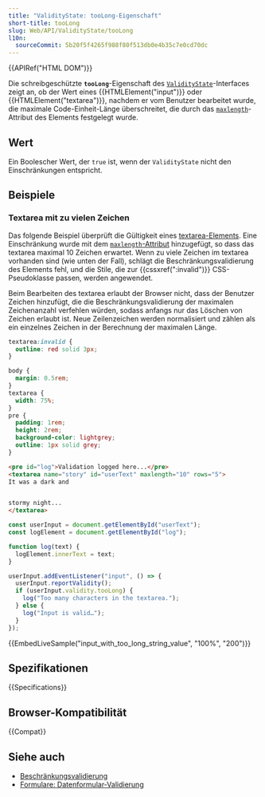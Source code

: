 ```yaml
---
title: "ValidityState: tooLong-Eigenschaft"
short-title: tooLong
slug: Web/API/ValidityState/tooLong
l10n:
  sourceCommit: 5b20f5f4265f988f80f513db0e4b35c7e0cd70dc
---
```


{{APIRef("HTML DOM")}}

Die schreibgeschützte **`tooLong`**-Eigenschaft des [`ValidityState`](/de/docs/Web/API/ValidityState)-Interfaces zeigt an, ob der Wert eines {{HTMLElement("input")}} oder {{HTMLElement("textarea")}}, nachdem er vom Benutzer bearbeitet wurde, die maximale Code-Einheit-Länge überschreitet, die durch das [`maxlength`](/de/docs/Web/HTML/Attributes/maxlength)-Attribut des Elements festgelegt wurde.

## Wert

Ein Boolescher Wert, der `true` ist, wenn der `ValidityState` nicht den Einschränkungen entspricht.

## Beispiele

### Textarea mit zu vielen Zeichen

Das folgende Beispiel überprüft die Gültigkeit eines [textarea-Elements](/de/docs/Web/HTML/Element/textarea).
Eine Einschränkung wurde mit dem [`maxlength`-Attribut](/de/docs/Web/HTML/Element/input/text#maxlength) hinzugefügt, so dass das textarea maximal 10 Zeichen erwartet.
Wenn zu viele Zeichen im textarea vorhanden sind (wie unten der Fall), schlägt die Beschränkungsvalidierung des Elements fehl, und die Stile, die zur {{cssxref(":invalid")}} CSS-Pseudoklasse passen, werden angewendet.

Beim Bearbeiten des textarea erlaubt der Browser nicht, dass der Benutzer Zeichen hinzufügt, die die Beschränkungsvalidierung der maximalen Zeichenanzahl verfehlen würden, sodass anfangs nur das Löschen von Zeichen erlaubt ist.
Neue Zeilenzeichen werden normalisiert und zählen als ein einzelnes Zeichen in der Berechnung der maximalen Länge.

```css
textarea:invalid {
  outline: red solid 3px;
}
```

```css hidden
body {
  margin: 0.5rem;
}
textarea {
  width: 75%;
}
pre {
  padding: 1rem;
  height: 2rem;
  background-color: lightgrey;
  outline: 1px solid grey;
}
```

```html
<pre id="log">Validation logged here...</pre>
<textarea name="story" id="userText" maxlength="10" rows="5">
It was a dark and


stormy night...
</textarea>
```

```js
const userInput = document.getElementById("userText");
const logElement = document.getElementById("log");

function log(text) {
  logElement.innerText = text;
}

userInput.addEventListener("input", () => {
  userInput.reportValidity();
  if (userInput.validity.tooLong) {
    log("Too many characters in the textarea.");
  } else {
    log("Input is valid…");
  }
});
```

{{EmbedLiveSample("input_with_too_long_string_value", "100%", "200")}}

## Spezifikationen

{{Specifications}}

## Browser-Kompatibilität

{{Compat}}

## Siehe auch

- [Beschränkungsvalidierung](/de/docs/Web/HTML/Constraint_validation)
- [Formulare: Datenformular-Validierung](/de/docs/Learn_web_development/Extensions/Forms/Form_validation)
